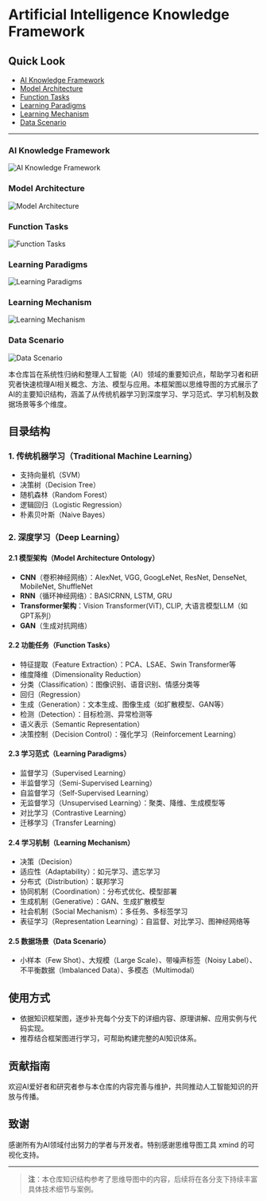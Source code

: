 # Artificial Intelligence Knowledge Framework

## Quick Look

- [AI Knowledge Framework](#ai-knowledge-framework)
- [Model Architecture](#model-architecture)
- [Function Tasks](#function-tasks)
- [Learning Paradigms](#learning-paradigms)
- [Learning Mechanism](#learning-mechanism)
- [Data Scenario](#data-scenario)

---

### AI Knowledge Framework
![AI Knowledge Framework](./img/Artificial%20Intelligence(simple).png)

### Model Architecture
![Model Architecture](./img/Model%20Architecture(History).png)

### Function Tasks
![Function Tasks](./img/Function%20Tasks.png)

### Learning Paradigms
![Learning Paradigms](./img/Learning%20Paradigms.png)

### Learning Mechanism
![Learning Mechanism](./img/Learning%20Mechanism.png)

### Data Scenario
![Data Scenario](./img/Data%20Scenario.png)

本仓库旨在系统性归纳和整理人工智能（AI）领域的重要知识点，帮助学习者和研究者快速梳理AI相关概念、方法、模型与应用。本框架图以思维导图的方式展示了AI的主要知识结构，涵盖了从传统机器学习到深度学习、学习范式、学习机制及数据场景等多个维度。

## 目录结构

### 1. 传统机器学习（Traditional Machine Learning）
- 支持向量机（SVM）
- 决策树（Decision Tree）
- 随机森林（Random Forest）
- 逻辑回归（Logistic Regression）
- 朴素贝叶斯（Naive Bayes）

### 2. 深度学习（Deep Learning）

#### 2.1 模型架构（Model Architecture Ontology）
- **CNN**（卷积神经网络）：AlexNet, VGG, GoogLeNet, ResNet, DenseNet, MobileNet, ShuffleNet
- **RNN**（循环神经网络）：BASICRNN, LSTM, GRU
- **Transformer架构**：Vision Transformer(ViT), CLIP, 大语言模型LLM（如GPT系列）
- **GAN**（生成对抗网络）

#### 2.2 功能任务（Function Tasks）
- 特征提取（Feature Extraction）：PCA、LSAE、Swin Transformer等
- 维度降维（Dimensionality Reduction）
- 分类（Classification）：图像识别、语音识别、情感分类等
- 回归（Regression）
- 生成（Generation）：文本生成、图像生成（如扩散模型、GAN等）
- 检测（Detection）：目标检测、异常检测等
- 语义表示（Semantic Representation）
- 决策控制（Decision Control）：强化学习（Reinforcement Learning）

#### 2.3 学习范式（Learning Paradigms）
- 监督学习（Supervised Learning）
- 半监督学习（Semi-Supervised Learning）
- 自监督学习（Self-Supervised Learning）
- 无监督学习（Unsupervised Learning）：聚类、降维、生成模型等
- 对比学习（Contrastive Learning）
- 迁移学习（Transfer Learning）

#### 2.4 学习机制（Learning Mechanism）
- 决策（Decision）
- 适应性（Adaptability）：如元学习、遗忘学习
- 分布式（Distribution）：联邦学习
- 协同机制（Coordination）：分布式优化、模型部署
- 生成机制（Generative）：GAN、生成扩散模型
- 社会机制（Social Mechanism）：多任务、多标签学习
- 表征学习（Representation Learning）：自监督、对比学习、图神经网络等

#### 2.5 数据场景（Data Scenario）
- 小样本（Few Shot）、大规模（Large Scale）、带噪声标签（Noisy Label）、不平衡数据（Imbalanced Data）、多模态（Multimodal）

## 使用方式

- 依据知识框架图，逐步补充每个分支下的详细内容、原理讲解、应用实例与代码实现。
- 推荐结合框架图进行学习，可帮助构建完整的AI知识体系。

## 贡献指南

欢迎AI爱好者和研究者参与本仓库的内容完善与维护，共同推动人工智能知识的开放与传播。

## 致谢

感谢所有为AI领域付出努力的学者与开发者。特别感谢思维导图工具 xmind 的可视化支持。

---

> **注**：本仓库知识结构参考了思维导图中的内容，后续将在各分支下持续丰富具体技术细节与案例。